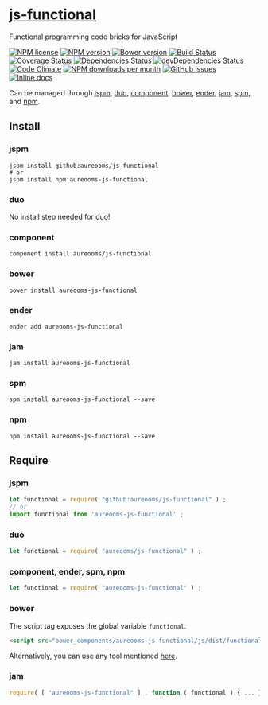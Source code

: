 [js-functional](http://aureooms.github.io/js-functional)
==

Functional programming code bricks for JavaScript

[![NPM license](http://img.shields.io/npm/l/aureooms-js-functional.svg?style=flat)](https://raw.githubusercontent.com/aureooms/js-functional/master/LICENSE)
[![NPM version](http://img.shields.io/npm/v/aureooms-js-functional.svg?style=flat)](https://www.npmjs.org/package/aureooms-js-functional)
[![Bower version](http://img.shields.io/bower/v/aureooms-js-functional.svg?style=flat)](http://bower.io/search/?q=aureooms-js-functional)
[![Build Status](http://img.shields.io/travis/aureooms/js-functional.svg?style=flat)](https://travis-ci.org/aureooms/js-functional)
[![Coverage Status](http://img.shields.io/coveralls/aureooms/js-functional.svg?style=flat)](https://coveralls.io/r/aureooms/js-functional)
[![Dependencies Status](http://img.shields.io/david/aureooms/js-functional.svg?style=flat)](https://david-dm.org/aureooms/js-functional#info=dependencies)
[![devDependencies Status](http://img.shields.io/david/dev/aureooms/js-functional.svg?style=flat)](https://david-dm.org/aureooms/js-functional#info=devDependencies)
[![Code Climate](http://img.shields.io/codeclimate/github/aureooms/js-functional.svg?style=flat)](https://codeclimate.com/github/aureooms/js-functional)
[![NPM downloads per month](http://img.shields.io/npm/dm/aureooms-js-functional.svg?style=flat)](https://www.npmjs.org/package/aureooms-js-functional)
[![GitHub issues](http://img.shields.io/github/issues/aureooms/js-functional.svg?style=flat)](https://github.com/aureooms/js-functional/issues)
[![Inline docs](http://inch-ci.org/github/aureooms/js-functional.svg?branch=master&style=shields)](http://inch-ci.org/github/aureooms/js-functional)

Can be managed through [jspm](https://github.com/jspm/jspm-cli),
[duo](https://github.com/duojs/duo),
[component](https://github.com/componentjs/component),
[bower](https://github.com/bower/bower),
[ender](https://github.com/ender-js/Ender),
[jam](https://github.com/caolan/jam),
[spm](https://github.com/spmjs/spm),
and [npm](https://github.com/npm/npm).

## Install

### jspm
```terminal
jspm install github:aureooms/js-functional
# or
jspm install npm:aureooms-js-functional
```
### duo
No install step needed for duo!

### component
```terminal
component install aureooms/js-functional
```

### bower
```terminal
bower install aureooms-js-functional
```

### ender
```terminal
ender add aureooms-js-functional
```

### jam
```terminal
jam install aureooms-js-functional
```

### spm
```terminal
spm install aureooms-js-functional --save
```

### npm
```terminal
npm install aureooms-js-functional --save
```

## Require
### jspm
```js
let functional = require( "github:aureooms/js-functional" ) ;
// or
import functional from 'aureooms-js-functional' ;
```
### duo
```js
let functional = require( "aureooms/js-functional" ) ;
```

### component, ender, spm, npm
```js
let functional = require( "aureooms-js-functional" ) ;
```

### bower
The script tag exposes the global variable `functional`.
```html
<script src="bower_components/aureooms-js-functional/js/dist/functional.min.js"></script>
```
Alternatively, you can use any tool mentioned [here](http://bower.io/docs/tools/).

### jam
```js
require( [ "aureooms-js-functional" ] , function ( functional ) { ... } ) ;
```